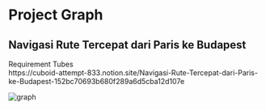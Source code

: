 <h1>Project Graph</h1>
<h2>Navigasi Rute Tercepat dari Paris ke Budapest</h2>
<p>
  Requirement Tubes<br/>
  https://cuboid-attempt-833.notion.site/Navigasi-Rute-Tercepat-dari-Paris-ke-Budapest-152bc70693b680f289a6d5cba12d107e
</p>

![graph](https://github.com/user-attachments/assets/4069aacf-7212-4e69-9dac-983802c9d9bb)
